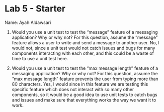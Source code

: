 # Lab 5 - Starter
Name: Ayah Aldawsari


1) Would you use a unit test to test the “message” feature of a messaging application? Why or why not? For this question, assume the “message” feature allows a user to write and send a message to another user. No, I would not, since a unit test would not catch issues and bugs for many components interacting with each other, and this could be a waste of time to use a unit test here. 

2) Would you use a unit test to test the “max message length” feature of a messaging application? Why or why not? For this question, assume the “max message length” feature prevents the user from typing more than 80 characters. Yes, I would since in this feature we are testing this specific feature which does not interact with so many other components, so it would be a good idea to use unit tests to catch bugs and issues and make sure that everything works the way we want it to work. 
